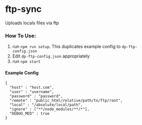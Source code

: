 # ftp-sync
Uploads locals files via ftp

### How To Use:
1. run `npm run setup`. This duplicates example config to `dp-ftp-config.json`
2. Edit `dp-ftp-config.json` appropriately
3. run `npm start`

#### Example Config
```
{
  "host" : "host.com",
  "user" : "username",
  "password" : "password",
  "remote" : "public_html/relative/path/to/ftp/root",
  "local" : "/absolute/local/path",
  "ignore" : ["**/node_modules/**/*"],
  "DEBUG_MED" : true
}
```
